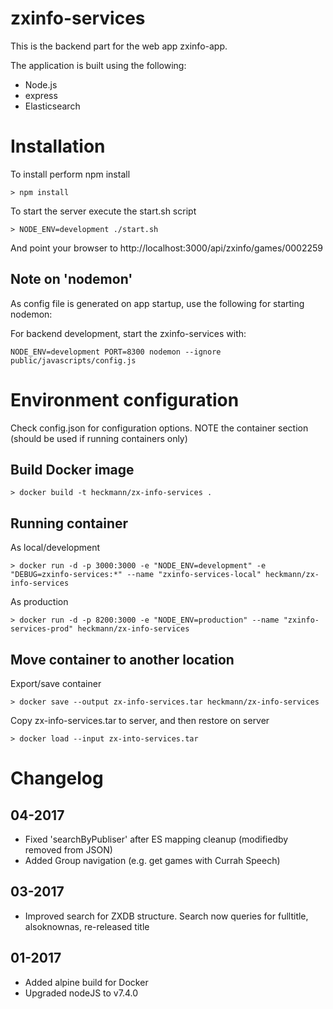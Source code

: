 # zxinfo-services
This is the backend part for the web app zxinfo-app.

The application is built using the following:

* Node.js
* express
* Elasticsearch

# Installation
To install perform npm install
````
> npm install
````

To start the server execute the start.sh script

````
> NODE_ENV=development ./start.sh
````

And point your browser to http://localhost:3000/api/zxinfo/games/0002259

## Note on 'nodemon'
As config file is generated on app startup, use the following for starting nodemon:

For backend development, start the zxinfo-services with:

````
NODE_ENV=development PORT=8300 nodemon --ignore public/javascripts/config.js
````

# Environment configuration
Check config.json for configuration options.
NOTE the container section (should be used if running containers only)

## Build Docker image

````
> docker build -t heckmann/zx-info-services .
````

## Running container

As local/development
````
> docker run -d -p 3000:3000 -e "NODE_ENV=development" -e "DEBUG=zxinfo-services:*" --name "zxinfo-services-local" heckmann/zx-info-services
````

As production
````
> docker run -d -p 8200:3000 -e "NODE_ENV=production" --name "zxinfo-services-prod" heckmann/zx-info-services
````

## Move container to another location

Export/save container
````
> docker save --output zx-info-services.tar heckmann/zx-info-services
````
Copy zx-info-services.tar to server, and then restore on server

````
> docker load --input zx-into-services.tar
````

# Changelog
## 04-2017
* Fixed 'searchByPubliser' after ES mapping cleanup (modifiedby removed from JSON)
* Added Group navigation (e.g. get games with Currah Speech)

## 03-2017
* Improved search for ZXDB structure. Search now queries for fulltitle, alsoknownas, re-released title

## 01-2017
* Added alpine build for Docker
* Upgraded nodeJS to v7.4.0

